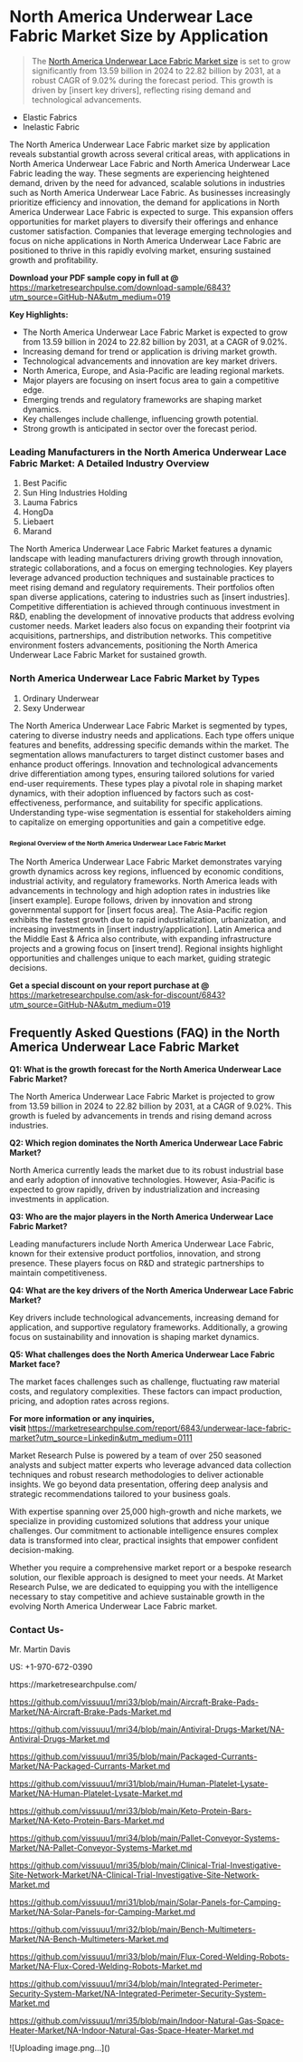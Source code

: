 <h1>North America Underwear Lace Fabric Market&nbsp;Size by Application</h1><blockquote><p>The <a href="https://marketresearchpulse.com/download-sample/6843?utm_source=GitHub-NA&amp;utm_medium=019">North America Underwear Lace Fabric Market size</a> is set to grow significantly from 13.59 billion in 2024 to 22.82 billion by 2031, at a robust CAGR of 9.02% during the forecast period. This growth is driven by [insert key drivers], reflecting rising demand and technological advancements.</p></blockquote><ul><li>Elastic Fabrics<li> Inelastic Fabric</li></ul><p>The North America Underwear Lace Fabric market size by application reveals substantial growth across several critical areas, with applications in North America Underwear Lace Fabric and North America Underwear Lace Fabric leading the way. These segments are experiencing heightened demand, driven by the need for advanced, scalable solutions in industries such as North America Underwear Lace Fabric. As businesses increasingly prioritize efficiency and innovation, the demand for applications in North America Underwear Lace Fabric is expected to surge. This expansion offers opportunities for market players to diversify their offerings and enhance customer satisfaction. Companies that leverage emerging technologies and focus on niche applications in North America Underwear Lace Fabric are positioned to thrive in this rapidly evolving market, ensuring sustained growth and profitability.</p><p><strong>Download your PDF sample copy in full at @ </strong><a href="https://marketresearchpulse.com/download-sample/6843?utm_source=GitHub-NA&amp;utm_medium=019">https://marketresearchpulse.com/download-sample/6843?utm_source=GitHub-NA&amp;utm_medium=019</a></p><p><strong>Key Highlights: </strong></p><ul><li>The North America Underwear Lace Fabric Market is expected to grow from 13.59 billion in 2024 to 22.82 billion by 2031, at a CAGR of 9.02%.</li><li>Increasing demand for trend or application is driving market growth.</li><li>Technological advancements and innovation are key market drivers.</li><li>North America, Europe, and Asia-Pacific are leading regional markets.</li><li>Major players are focusing on insert focus area to gain a competitive edge.</li><li>Emerging trends and regulatory frameworks are shaping market dynamics.</li><li>Key challenges include challenge, influencing growth potential.</li><li>Strong growth is anticipated in sector over the forecast period.</li></ul><h3>Leading Manufacturers in the North America Underwear Lace Fabric Market: A Detailed Industry Overview</h3><ol><li>Best Pacific</li><li>Sun Hing Industries Holding</li><li>Lauma Fabrics</li><li>HongDa</li><li>Liebaert</li><li>Marand</li></ol><div class="flex max-w-full flex-col flex-grow"><div class="min-h-8 text-message flex w-full flex-col items-end gap-2 whitespace-normal break-words [.text-message+&amp;]:mt-5" dir="auto" data-message-author-role="assistant" data-message-id="fd8432e4-4910-450d-b182-61b7bfb0a01f" data-message-model-slug="gpt-4o"><div class="flex w-full flex-col gap-1 empty:hidden first:pt-[3px]"><div class="markdown prose w-full break-words dark:prose-invert light"><p>The North America Underwear Lace Fabric Market features a dynamic landscape with leading manufacturers driving growth through innovation, strategic collaborations, and a focus on emerging technologies. Key players leverage advanced production techniques and sustainable practices to meet rising demand and regulatory requirements. Their portfolios often span diverse applications, catering to industries such as [insert industries]. Competitive differentiation is achieved through continuous investment in R&amp;D, enabling the development of innovative products that address evolving customer needs. Market leaders also focus on expanding their footprint via acquisitions, partnerships, and distribution networks. This competitive environment fosters advancements, positioning the North America Underwear Lace Fabric Market for sustained growth.</p></div></div></div></div><h3>North America Underwear Lace Fabric Market by Types</h3><ol><li>Ordinary Underwear<li> Sexy Underwear</li></ol><div class="flex max-w-full flex-col flex-grow"><div class="min-h-8 text-message flex w-full flex-col items-end gap-2 whitespace-normal break-words [.text-message+&amp;]:mt-5" dir="auto" data-message-author-role="assistant" data-message-id="084470be-0bb7-4664-bddf-5156b4f41249" data-message-model-slug="gpt-4o-mini"><div class="flex w-full flex-col gap-1 empty:hidden first:pt-[3px]"><div class="markdown prose w-full break-words dark:prose-invert light"><p>The North America Underwear Lace Fabric Market is segmented by types, catering to diverse industry needs and applications. Each type offers unique features and benefits, addressing specific demands within the market. The segmentation allows manufacturers to target distinct customer bases and enhance product offerings. Innovation and technological advancements drive differentiation among types, ensuring tailored solutions for varied end-user requirements. These types play a pivotal role in shaping market dynamics, with their adoption influenced by factors such as cost-effectiveness, performance, and suitability for specific applications. Understanding type-wise segmentation is essential for stakeholders aiming to capitalize on emerging opportunities and gain a competitive edge.</p></div></div></div></div><h3><span style="font-size: 11px;">Regional Overview of the North America Underwear Lace Fabric Market</span></h3><div class="flex max-w-full flex-col flex-grow"><div class="min-h-8 text-message flex w-full flex-col items-end gap-2 whitespace-normal break-words [.text-message+&amp;]:mt-5" dir="auto" data-message-author-role="assistant" data-message-id="e9038762-ce64-4e30-91c9-9bd413514231" data-message-model-slug="gpt-4o-mini"><div class="flex w-full flex-col gap-1 empty:hidden first:pt-[3px]"><div class="markdown prose w-full break-words dark:prose-invert light"><p>The North America Underwear Lace Fabric Market demonstrates varying growth dynamics across key regions, influenced by economic conditions, industrial activity, and regulatory frameworks. North America leads with advancements in technology and high adoption rates in industries like [insert example]. Europe follows, driven by innovation and strong governmental support for [insert focus area]. The Asia-Pacific region exhibits the fastest growth due to rapid industrialization, urbanization, and increasing investments in [insert industry/application]. Latin America and the Middle East &amp; Africa also contribute, with expanding infrastructure projects and a growing focus on [insert trend]. Regional insights highlight opportunities and challenges unique to each market, guiding strategic decisions.</p></div></div></div></div><p><strong>Get a special discount on your report purchase at @ </strong><a href="https://marketresearchpulse.com/ask-for-discount/6843?utm_source=GitHub-NA&amp;utm_medium=019">https://marketresearchpulse.com/ask-for-discount/6843?utm_source=GitHub-NA&amp;utm_medium=019</a></p><h2>Frequently Asked Questions (FAQ) in the North America Underwear Lace Fabric Market</h2><p><strong>Q1: What is the growth forecast for the North America Underwear Lace Fabric Market?</strong></p><p>The North America Underwear Lace Fabric Market is projected to grow from 13.59 billion in 2024 to 22.82 billion by 2031, at a CAGR of 9.02%. This growth is fueled by advancements in trends and rising demand across industries.</p><p><strong>Q2: Which region dominates the North America Underwear Lace Fabric Market?</strong></p><p>North America currently leads the market due to its robust industrial base and early adoption of innovative technologies. However, Asia-Pacific is expected to grow rapidly, driven by industrialization and increasing investments in application.</p><p><strong>Q3: Who are the major players in the North America Underwear Lace Fabric Market?</strong></p><p>Leading manufacturers include North America Underwear Lace Fabric, known for their extensive product portfolios, innovation, and strong presence. These players focus on R&amp;D and strategic partnerships to maintain competitiveness.</p><p><strong>Q4: What are the key drivers of the North America Underwear Lace Fabric Market?</strong></p><p>Key drivers include technological advancements, increasing demand for application, and supportive regulatory frameworks. Additionally, a growing focus on sustainability and innovation is shaping market dynamics.</p><p><strong>Q5: What challenges does the North America Underwear Lace Fabric Market face?</strong></p><p>The market faces challenges such as challenge, fluctuating raw material costs, and regulatory complexities. These factors can impact production, pricing, and adoption rates across regions.</p><p><strong>For more information or any inquiries, visit&nbsp;</strong><a href="https://marketresearchpulse.com/report/6843/underwear-lace-fabric-market?utm_source=Linkedin&utm_medium=0111">https://marketresearchpulse.com/report/6843/underwear-lace-fabric-market?utm_source=Linkedin&utm_medium=0111</a></p><p>Market Research Pulse is powered by a team of over 250 seasoned analysts and subject matter experts who leverage advanced data collection techniques and robust research methodologies to deliver actionable insights. We go beyond data presentation, offering deep analysis and strategic recommendations tailored to your business goals.</p><p>With expertise spanning over 25,000 high-growth and niche markets, we specialize in providing customized solutions that address your unique challenges. Our commitment to actionable intelligence ensures complex data is transformed into clear, practical insights that empower confident decision-making.</p><p>Whether you require a comprehensive market report or a bespoke research solution, our flexible approach is designed to meet your needs. At Market Research Pulse, we are dedicated to equipping you with the intelligence necessary to stay competitive and achieve sustainable growth in the evolving North America Underwear Lace Fabric market.</p><h3><strong>Contact Us-</strong></h3><p>Mr. Martin Davis</p><p>US: +1-970-672-0390</p><p>https://marketresearchpulse.com/</p><p><a href="https://github.com/vissuuu1/mri33/blob/main/Aircraft-Brake-Pads-Market/NA-Aircraft-Brake-Pads-Market.md">https://github.com/vissuuu1/mri33/blob/main/Aircraft-Brake-Pads-Market/NA-Aircraft-Brake-Pads-Market.md</a></p><p><a href="https://github.com/vissuuu1/mri34/blob/main/Antiviral-Drugs-Market/NA-Antiviral-Drugs-Market.md">https://github.com/vissuuu1/mri34/blob/main/Antiviral-Drugs-Market/NA-Antiviral-Drugs-Market.md</a></p><p><a href="https://github.com/vissuuu1/mri35/blob/main/Packaged-Currants-Market/NA-Packaged-Currants-Market.md">https://github.com/vissuuu1/mri35/blob/main/Packaged-Currants-Market/NA-Packaged-Currants-Market.md</a></p><p><a href="https://github.com/vissuuu1/mri31/blob/main/Human-Platelet-Lysate-Market/NA-Human-Platelet-Lysate-Market.md">https://github.com/vissuuu1/mri31/blob/main/Human-Platelet-Lysate-Market/NA-Human-Platelet-Lysate-Market.md</a></p><p><a href="https://github.com/vissuuu1/mri33/blob/main/Keto-Protein-Bars-Market/NA-Keto-Protein-Bars-Market.md">https://github.com/vissuuu1/mri33/blob/main/Keto-Protein-Bars-Market/NA-Keto-Protein-Bars-Market.md</a></p><p><a href="https://github.com/vissuuu1/mri34/blob/main/Pallet-Conveyor-Systems-Market/NA-Pallet-Conveyor-Systems-Market.md">https://github.com/vissuuu1/mri34/blob/main/Pallet-Conveyor-Systems-Market/NA-Pallet-Conveyor-Systems-Market.md</a></p><p><a href="https://github.com/vissuuu1/mri35/blob/main/Clinical-Trial-Investigative-Site-Network-Market/NA-Clinical-Trial-Investigative-Site-Network-Market.md">https://github.com/vissuuu1/mri35/blob/main/Clinical-Trial-Investigative-Site-Network-Market/NA-Clinical-Trial-Investigative-Site-Network-Market.md</a></p><p><a href="https://github.com/vissuuu1/mri31/blob/main/Solar-Panels-for-Camping-Market/NA-Solar-Panels-for-Camping-Market.md">https://github.com/vissuuu1/mri31/blob/main/Solar-Panels-for-Camping-Market/NA-Solar-Panels-for-Camping-Market.md</a></p><p><a href="https://github.com/vissuuu1/mri32/blob/main/Bench-Multimeters-Market/NA-Bench-Multimeters-Market.md">https://github.com/vissuuu1/mri32/blob/main/Bench-Multimeters-Market/NA-Bench-Multimeters-Market.md</a></p><p><a href="https://github.com/vissuuu1/mri33/blob/main/Flux-Cored-Welding-Robots-Market/NA-Flux-Cored-Welding-Robots-Market.md">https://github.com/vissuuu1/mri33/blob/main/Flux-Cored-Welding-Robots-Market/NA-Flux-Cored-Welding-Robots-Market.md</a></p><p><a href="https://github.com/vissuuu1/mri34/blob/main/Integrated-Perimeter-Security-System-Market/NA-Integrated-Perimeter-Security-System-Market.md">https://github.com/vissuuu1/mri34/blob/main/Integrated-Perimeter-Security-System-Market/NA-Integrated-Perimeter-Security-System-Market.md</a></p><p><a href="https://github.com/vissuuu1/mri35/blob/main/Indoor-Natural-Gas-Space-Heater-Market/NA-Indoor-Natural-Gas-Space-Heater-Market.md">https://github.com/vissuuu1/mri35/blob/main/Indoor-Natural-Gas-Space-Heater-Market/NA-Indoor-Natural-Gas-Space-Heater-Market.md</a></p>
![Uploading image.png…]()
